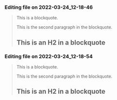 

### Editing file on 2022-03-24_12-18-46

> This is a blockquote.
>
> This is the second paragraph in the blockquote.
>
> ## This is an H2 in a blockquote




### Editing file on 2022-03-24_12-18-54

> This is a blockquote.
>
> This is the second paragraph in the blockquote.
>
> ## This is an H2 in a blockquote


